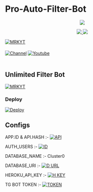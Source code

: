 # Pro-Auto-Filter-Bot

<p align="center">
  <a href="https://www.python.org">
    <img src="http://ForTheBadge.com/images/badges/made-with-python.svg">

  </a>
</p>
<p align="center">
  <a href="https://github.com/MRK-YT/Pro-Auto-Filter-Bot/stargazers">
    <img src="https://img.shields.io/github/stars/MRK-YT/Pro-Auto-Filter-Bot?style=social">

  </a>
  
  <a href="https://github.com/MRK-YT/Pro-Auto-Filter-Bot/fork">
    <img src="https://img.shields.io/github/forks/MRK-YT/Pro-Auto-Filter-Bot?label=Fork&style=social">

  </a>  
</p>

[![MRKYT](https://img.shields.io/badge/Connect-Creater-skyblue?style=for-the-badge&logo=telegram)](https://telegram.dog/Mo_Tech_YT)  
ㅤㅤㅤㅤㅤㅤㅤ  
[![Channel](https://img.shields.io/badge/MoTechYT-Support-red?style=flat&logo=telegram)](https://telegram.dog/Mo_Tech_YT)  [![Youtube](https://img.shields.io/badge/Youtube-channel-red?style=flat&logo=Youtube)](https://youtube.com/channel/UCmGBpXoM-OEm-FacOccVKgQ)  
ㅤㅤㅤㅤㅤㅤㅤ  

## Unlimited Filter Bot

[![MRKYT](https://img.shields.io/badge/Connect-Telegram-red?style=flat&logo=telegram)](https://telegram.dog/Mrk_yt)


### Deploy

[![Deploy](https://www.herokucdn.com/deploy/button.svg)](https://heroku.com/deploy?template=https://github.com/MRK-YT/Pro-Auto-Filter-Bot)


## Configs

APP.ID & API.HASH :- [![API](https://img.shields.io/badge/Click-Here-red?style=flat&logo=telegram)](https://telegram.dog/MT_MyTelegramOrg_Bot)

AUTH_USERS :- [![ID](https://img.shields.io/badge/Click-Here-red?style=flat&logo=telegram)](https://telegram.dog/MissRose_bot)

DATABASE_NAME :- Cluster0

DATABASE_URI :- [![D URL](https://img.shields.io/badge/Click-Here-red?style=flat&logo=mongodb)](https://www.mongodb.com/cloud/atlas/lp/try2-in?utm_source=google&utm_campaign=gs_apac_india_search_core_brand_atlas_mobile&utm_term=mongodb&utm_medium=cpc_paid_search&utm_ad=e&utm_ad_campaign_id=12564980858&gclid=CjwKCAjwx6WDBhBQEiwA_dP8rcft9hLV9WxyBV4c1VMZfdmMVi9mifPxBPVbZDnhGBbQhs8rwqXQ8xoC6U8QAvD_BwE)

HEROKU_API_KEY :- [![H KEY](https://img.shields.io/badge/Click-Here-red?style=flat&logo=heroku)](https://dashboard.heroku.com/account)

TG BOT TOKEN :- [![TOKEN](https://img.shields.io/badge/Click-Here-red?style=flat&logo=telegram)](https://telegram.dog/BotFather) 
